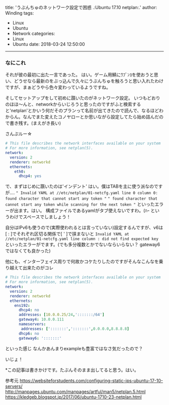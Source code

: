 title: 'うぶんちゅのネットワーク設定で困惑 .:Ubuntu 17.10 netplan:.'
author: Winding
tags:
  - Linux
  - Ubuntu
  - Network
categories:
  - Linux
  - Ubuntu
date: 2018-03-24 12:50:00
---
### なにこれ
それが彼の最初に出た一言であった。
はい。ゲーム用鯖にｳﾌﾞﾝﾖを使おうと思い、どうせなら最新のをぶっ込んで久々にうぶんちゅを触ろうと思い入れたわけですが、まぁどうやら色々変わっているようですね。
<!--more-->
そしてセットアップをして初めに躓いたのがネットワーク設定。
いつもどおりのほほ～んと、networkからいじろうと思ったのですがふと検索すると'netplan'とかいう何だそのプランって名前が出てきたので読んで、なるほどわからん。なんでまた変えたコノヤローとか思いながら設定してたら始め詰んだので書き残す。(まえがき長い)

さんぷルー☆
```yaml
# This file describes the network interfaces available on your system
# For more information, see netplan(5).
network:
  version: 2
  renderer: networkd
  ethernets:
    eth0:
      dhcp4: yes
```
で、まずはじめに躓いたのは'インデント'
はい。僕はTABを主に使う派なのですが....
`" Invalid YAML at //etc/netplan/01-netcfg.yaml line 0 column 0: found character that cannot start any token "`
`" found character that cannot start any token while scanning for the next token "`
といったエラーが出ます。はい。
構成ファイルであるyamlがタブ使えないですわ。(ﾊｰ
というわけでスペースでしましょう！

自分はIPv6も使うので(実際使われるとは言っていない)設定するんですが、v6は[ : ]でそれぞれ区切る関係で[ ' ]で挟まないと
`Invalid YAML at //etc/netplan/01-netcfg.yaml line column : did not find expected key`
といったエラーがでます。(でも多分複数とかでないならいらない？ gateway6ではなくても良かった)

他にも、インターフェイス周りで何故かコケたりしたのですがそんなこんなを乗り越えて出来たのがコレ

```yaml
# This file describes the network interfaces available on your system
# For more information, see netplan(5).
network:
  version: 2
  renderer: networkd
  ethernets:
    ens192:
      dhcp4: no
      addresses: [10.0.0.25/24,':::::::/64']
      gateway4: 10.0.0.111
      nameservers:
       addresses: [':::::::',':::::::',0.0.0.0,8.8.8.8]
      dhcp6: no
      gateway6: ':::::::'
```
といった感じ
なんかあんまりexampleも豊富ではなさ気だったので？


いじょ！

*この記事は書きかけです。たぶんそのまま出してると思う。はい。

参考元
https://websiteforstudents.com/configuring-static-ips-ubuntu-17-10-servers/
http://manpages.ubuntu.com/manpages/artful/man5/netplan.5.html
https://kledgeb.blogspot.jp/2017/06/ubuntu-1710-23-netplan.html
